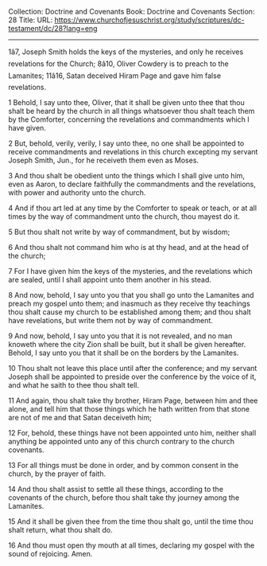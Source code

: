Collection: Doctrine and Covenants
Book: Doctrine and Covenants
Section: 28
Title: 
URL: https://www.churchofjesuschrist.org/study/scriptures/dc-testament/dc/28?lang=eng

---

1â7, Joseph Smith holds the keys of the mysteries, and only he receives revelations for the Church; 8â10, Oliver Cowdery is to preach to the Lamanites; 11â16, Satan deceived Hiram Page and gave him false revelations.

1 Behold, I say unto thee, Oliver, that it shall be given unto thee that thou shalt be heard by the church in all things whatsoever thou shalt teach them by the Comforter, concerning the revelations and commandments which I have given.

2 But, behold, verily, verily, I say unto thee, no one shall be appointed to receive commandments and revelations in this church excepting my servant Joseph Smith, Jun., for he receiveth them even as Moses.

3 And thou shalt be obedient unto the things which I shall give unto him, even as Aaron, to declare faithfully the commandments and the revelations, with power and authority unto the church.

4 And if thou art led at any time by the Comforter to speak or teach, or at all times by the way of commandment unto the church, thou mayest do it.

5 But thou shalt not write by way of commandment, but by wisdom;

6 And thou shalt not command him who is at thy head, and at the head of the church;

7 For I have given him the keys of the mysteries, and the revelations which are sealed, until I shall appoint unto them another in his stead.

8 And now, behold, I say unto you that you shall go unto the Lamanites and preach my gospel unto them; and inasmuch as they receive thy teachings thou shalt cause my church to be established among them; and thou shalt have revelations, but write them not by way of commandment.

9 And now, behold, I say unto you that it is not revealed, and no man knoweth where the city Zion shall be built, but it shall be given hereafter. Behold, I say unto you that it shall be on the borders by the Lamanites.

10 Thou shalt not leave this place until after the conference; and my servant Joseph shall be appointed to preside over the conference by the voice of it, and what he saith to thee thou shalt tell.

11 And again, thou shalt take thy brother, Hiram Page, between him and thee alone, and tell him that those things which he hath written from that stone are not of me and that Satan deceiveth him;

12 For, behold, these things have not been appointed unto him, neither shall anything be appointed unto any of this church contrary to the church covenants.

13 For all things must be done in order, and by common consent in the church, by the prayer of faith.

14 And thou shalt assist to settle all these things, according to the covenants of the church, before thou shalt take thy journey among the Lamanites.

15 And it shall be given thee from the time thou shalt go, until the time thou shalt return, what thou shalt do.

16 And thou must open thy mouth at all times, declaring my gospel with the sound of rejoicing. Amen.
